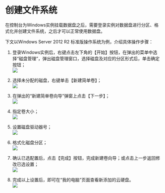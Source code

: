 # 创建文件系统
在控制台为Windows实例挂载数据盘之后，需要登录实例对数据盘进行分区、格式化并创建文件系统，之后才可以正常使用数据盘。

下文以Windows Server 2012 R2 标准版操作系统为例，介绍具体操作步骤：

1. 登录Windows实例后，右键点击左下角的【开始】按钮，在弹出的菜单中选择“磁盘管理”，弹出磁盘管理窗口，选择磁盘及对应的分区形式后，单击确定按钮；<br>
![](../../../../image/vm/Getting-Start-Windows-FileSystem-1.png)

2. 选择未分配的磁盘，右键单击【新建简单卷】；<br>
![](../../../../image/vm/Getting-Start-Windows-FileSystem-2.png)

3. 在弹出的“新建简单卷向导”弹窗上点击【下一步】；<br>
![](../../../../image/vm/Getting-Start-Windows-FileSystem-3.png)

4. 指定卷大小；<br>
![](../../../../image/vm/Getting-Start-Windows-FileSystem-4.png)

5. 设置磁盘驱动器号；<br>
![](../../../../image/vm/Getting-Start-Windows-FileSystem-5.png)

6. 格式化磁盘分区；<br>
![](../../../../image/vm/Getting-Start-Windows-FileSystem-6.png)

7. 确认已选配置后，点击【完成】按钮，完成新建卷向导；或点击上一步返回修改已选设置；<br>
![](../../../../image/vm/Getting-Start-Windows-FileSystem-7.png)

8. 完成以上设置后，即可在“我的电脑”页面查看新添加的云硬盘。<br>
![](../../../../image/vm/Getting-Start-Windows-FileSystem-8.png)


  [1]: ./images/Getting-Start-Windows-FileSystem-1.png "Getting-Start-Windows-FileSystem-1.png"
  [2]: ./images/Getting-Start-Windows-FileSystem-2.png "Getting-Start-Windows-FileSystem-2.png"
  [3]: ./images/Getting-Start-Windows-FileSystem-3.png "Getting-Start-Windows-FileSystem-3.png"
  [4]: ./images/Getting-Start-Windows-FileSystem-4.png "Getting-Start-Windows-FileSystem-4.png"
  [5]: ./images/Getting-Start-Windows-FileSystem-5.png "Getting-Start-Windows-FileSystem-5.png"
  [6]: ./images/Getting-Start-Windows-FileSystem-6.png "Getting-Start-Windows-FileSystem-6.png"
  [7]: ./images/Getting-Start-Windows-FileSystem-7.png "Getting-Start-Windows-FileSystem-7.png"
  [8]: ./images/Getting-Start-Windows-FileSystem-8.png "Getting-Start-Windows-FileSystem-8.png"